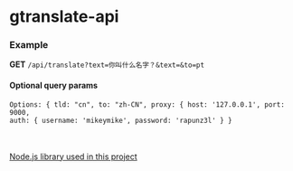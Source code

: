 # gtranslate-api

### Example

<b>GET</b> `/api/translate?text=你叫什么名字？&text=&to=pt`
<br />

#### Optional query params

    Options: { tld: "cn", to: "zh-CN", proxy: { host: '127.0.0.1', port: 9000,
    auth: { username: 'mikeymike', password: 'rapunz3l' } }

<br />
<br />
<a href="https://github.com/hua1995116/google-translate-open-api"
    >Node.js library used in this project</a>
